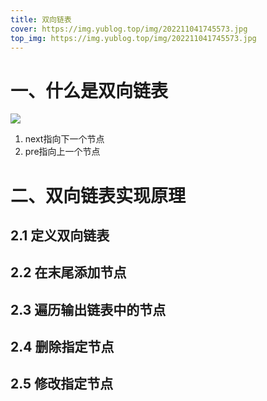 ```yaml
---
title: 双向链表
cover: https://img.yublog.top/img/202211041745573.jpg
top_img: https://img.yublog.top/img/202211041745573.jpg
---
```


# 一、什么是双向链表
![](https://img.yublog.top/img/202211082214613.png)
1. next指向下一个节点
2. pre指向上一个节点
# 二、双向链表实现原理
## 2.1 定义双向链表
## 2.2 在末尾添加节点
## 2.3 遍历输出链表中的节点
## 2.4 删除指定节点
## 2.5 修改指定节点

   
